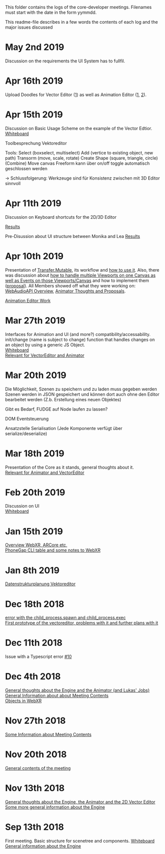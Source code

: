 This folder contains the logs of the core-developer meetings. Filenames must start with the date in the form yymmdd.

This readme-file describes in a few words the contents of each log and the major issues discussed  
# May 2nd 2019
Discussion on the requirements the UI System has to fullfil.

# Apr 16th 2019
Upload Doodles for Vector Editor ([1](https://github.com/JirkaDellOro/FUDGE/blob/master/Design/Logs/20190416_VE_Doodle.jpg)) as well as Animation Editor ([1](https://github.com/JirkaDellOro/FUDGE/blob/master/Design/Logs/20190416_AE_Doodle1.jpg), [2](https://github.com/JirkaDellOro/FUDGE/blob/master/Design/Logs/20190416_AE_Doodle2.jpg)).

# Apr 15th 2019
Discussion on Basic Usage Scheme on the example of the Vector Edtior. [Whiteboard](https://github.com/JirkaDellOro/FUDGE/blob/master/Design/Logs/20190415_Whiteboard_VE_UI_Discussion.jpg)

Toolbesprechung Vektoreditor

Tools: 
Select (boxselect, multiselect)
Add (vertice to existing object, new path)
Transorm (move, scale, rotate)
Create Shape (square, triangle, circle)
(Combine)
Move canvas
Freeform kann über on/off toggle automatisch geschlossen werden

-> Schlussfolgerung: Werkzeuge sind für Konsistenz zwischen mit 3D Editor sinnvoll

# Apr 11th 2019
Discussion on Keyboard shortcuts for the 2D/3D Editor

[Results](https://github.com/JirkaDellOro/FUDGE/blob/master/Design/Logs/2019-04-11%2016.23.21.jpg)

Pre-Disussion about UI structure between Monika and Lea
[Results](https://github.com/JirkaDellOro/FUDGE/blob/master/Design/Logs/20190411_UI%20Dicussion%20Monika%20Lea.jpg)

# Apr 10th 2019
Presentation of [Transfer.Mutable](https://jirkadelloro.github.io/FUDGE/Core/reference/classes/fudge.mutable.html), its workflow and [how to use it](https://github.com/JirkaDellOro/FUDGE/blob/master/Design/Logs/190410_Whiteboard1.jpg). Also, there was discussion about [how to handle multiple Viewports on one Canvas as well as Events on those Viewports/Canvas](https://github.com/JirkaDellOro/FUDGE/blob/master/Design/Logs/190410_Whiteboard2.jpg) and how to implement them ([proposal](http://Link_missing)).
All Members showed off what they were working on: [WebAudioAPI Overview](https://github.com/JirkaDellOro/FUDGE/blob/master/Design/Logs/190410_Whiteboard4.jpg), [Animator Thoughts and Proposals](https://github.com/JirkaDellOro/FUDGE/blob/master/Design/Logs/190410_Whiteboard3.jpg).

[Animation Editor Work](https://github.com/JirkaDellOro/FUDGE/blob/master/Design/Logs/190410_Notizen_LS.md)

# Mar 27th 2019
Interfaces for Animation and UI (and more?) compatibility/accessability. init/change (name is subject to change) function that handles changes on an object by using a generic JS Object.  
[Whiteboard](https://github.com/JirkaDellOro/FUDGE/blob/master/Design/Logs/190327_Whiteboard.jpg)  
[Relevant for VectorEditor and Animator](https://github.com/JirkaDellOro/FUDGE/blob/master/Design/Logs/190327_Notizen_LS.md)

# Mar 20th 2019
Die Möglichkeit, Szenen zu speichern und zu laden muss gegeben werden
Szenen werden in JSON gespeichert und können dort auch ohne den Editor bearbeitet werden (Z.b. Erstellung eines neuen Objektes)

Gibt es Bedarf, FUDGE auf Node laufen zu lassen?

DOM Eventsteuerung

Ansatzstelle Serialisation (Jede Komponente verfügt über serialize/deserialize)

# Mar 18th 2019
Presentation of the Core as it stands, general thoughts about it.  
[Relevant for Animator and VectorEditor](https://github.com/JirkaDellOro/FUDGE/blob/master/Design/Logs/190318_Notizen_LS.md)

# Feb 20th 2019
Discussion on UI  
[Whiteboard](https://github.com/JirkaDellOro/FUDGE/blob/master/Design/Logs/190220_Whiteboard_UI.jpg)

# Jan 15th 2019  
[Overview WebXR, ARCore etc,](https://github.com/JirkaDellOro/FUDGE/blob/master/Design/Logs/190115-WebXR-ARCore-WebGL-JS_KF.jpg)  
[PhoneGap CLI table and some notes to WebXR](https://github.com/JirkaDellOro/FUDGE/blob/master/Design/Logs/190115_Notizen_KF.md)  

# Jan 8th 2019
[Datenstrukturplanung Vektoreditor](https://github.com/JirkaDellOro/FUDGE/blob/master/Design/Logs/190108_Notizen_LS.md)
# Dec 18th 2018
[error with the child_process.spawn and child_process.exec](https://github.com/JirkaDellOro/FUDGE/blob/master/Design/Logs/181218_Notizen_KF.txt)  
[First prototype of the vectoreditor, problems with it and further plans with it](https://github.com/JirkaDellOro/FUDGE/blob/master/Design/Logs/181218_Notizen_LS.md)
# Dec 11th 2018
Issue with a Typescript error [#10](https://github.com/JirkaDellOro/FUDGE/issues/10)  
# Dec 4th 2018
[General thoughts about the Engine and the Animator (and Lukas' Jobs)](https://github.com/JirkaDellOro/FUDGE/blob/master/Design/Logs/181204_Notizen_LS.md)  
[General Information about about Meeting Contents](https://github.com/JirkaDellOro/FUDGE/blob/master/Design/Logs/181204_Protokoll_TD)  
[Objects in WebXR](https://github.com/JirkaDellOro/FUDGE/blob/master/Design/Logs/181129_WebXR.png)  
# Nov 27th 2018
[Some Information about Meeting Contents](https://github.com/JirkaDellOro/FUDGE/blob/master/Design/Logs/181127_Protokoll_TD)
# Nov 20th 2018
[General contents of the meeting](https://github.com/JirkaDellOro/FUDGE/blob/master/Design/Logs/181120_Notizen_KF.txt)
# Nov 13th 2018
[General thoughts about the Engine, the Animator and the 2D Vector Editor](https://github.com/JirkaDellOro/FUDGE/blob/master/Design/Logs/181113_Notizen_LS.md)  
[Some more general information about the Engine](https://github.com/JirkaDellOro/FUDGE/blob/master/Design/Logs/181113_Notizen_KF.txt)
# Sep 13th 2018
First meeting. Basic structure for scenetree and components. [Whiteboard](https://github.com/JirkaDellOro/FUDGE/blob/master/Design/Logs/180913_Whiteboard_Scenetree.jpg)  
[General information about the Engine](https://github.com/JirkaDellOro/FUDGE/blob/master/Design/Logs/180913_Notizen_KF.txt)
